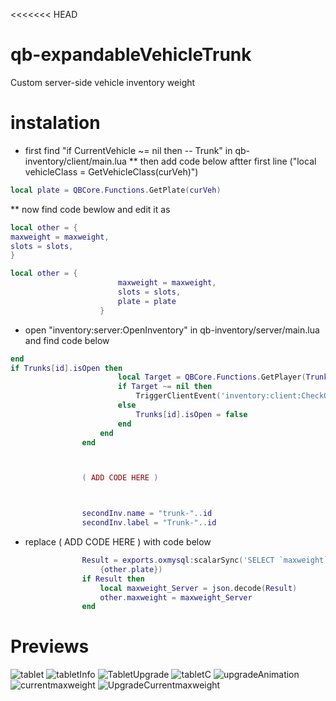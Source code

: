<<<<<<< HEAD
# qb-expandableVehicleTrunk

Custom server-side vehicle inventory weight

# instalation

- first find "if CurrentVehicle ~= nil then -- Trunk" in qb-inventory/client/main.lua
  \*\* then add code below aftter first line ("local vehicleClass = GetVehicleClass(curVeh)")

```lua
local plate = QBCore.Functions.GetPlate(curVeh)
```

\*\* now find code bewlow and edit it as

```lua
local other = {
maxweight = maxweight,
slots = slots,
}
```

```lua
local other = {
                        maxweight = maxweight,
                        slots = slots,
                        plate = plate
                    }
```

- open "inventory:server:OpenInventory" in qb-inventory/server/main.lua and find code below

```lua
end
if Trunks[id].isOpen then
						local Target = QBCore.Functions.GetPlayer(Trunks[id].isOpen)
						if Target ~= nil then
							TriggerClientEvent('inventory:client:CheckOpenState', Trunks[id].isOpen, name, id, Trunks[id].label)
						else
							Trunks[id].isOpen = false
						end
					end
				end



                ( ADD CODE HERE )



				secondInv.name = "trunk-"..id
				secondInv.label = "Trunk-"..id
```

- replace ( ADD CODE HERE ) with code below

```lua
                Result = exports.oxmysql:scalarSync('SELECT `maxweight` FROM player_vehicles WHERE plate = ?',
                    {other.plate})
                if Result then
                    local maxweight_Server = json.decode(Result)
                    other.maxweight = maxweight_Server
                end
```


# Previews
![tablet](https://raw.githubusercontent.com/swkeep/qb-expandableVehicleTrunk/main/.github/images/1.jpg)
![tabletInfo](https://raw.githubusercontent.com/swkeep/qb-expandableVehicleTrunk/main/.github/images/2.jpg)
![TabletUpgrade](https://raw.githubusercontent.com/swkeep/qb-expandableVehicleTrunk/main/.github/images/3.jpg)
![tabletC](https://raw.githubusercontent.com/swkeep/qb-expandableVehicleTrunk/main/.github/images/4.jpg)
![upgradeAnimation](https://raw.githubusercontent.com/swkeep/qb-expandableVehicleTrunk/main/.github/images/5.jpg)
![currentmaxweight](https://raw.githubusercontent.com/swkeep/qb-expandableVehicleTrunk/main/.github/images/6.jpg)
![UpgradeCurrentmaxweight](https://raw.githubusercontent.com/swkeep/qb-expandableVehicleTrunk/main/.github/images/5.jpg)

